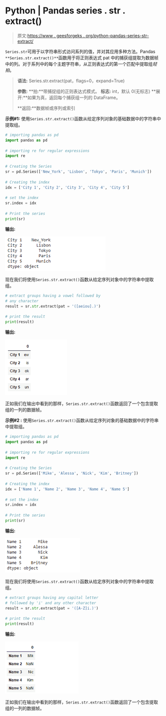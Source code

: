 # Python | Pandas series . str . extract()

> 原文:[https://www . geesforgeks . org/python-pandas-series-str-extract/](https://www.geeksforgeeks.org/python-pandas-series-str-extract/)

`Series.str`可用于以字符串形式访问系列的值，并对其应用多种方法。Pandas `**Series.str.extract()**`函数用于将正则表达式 pat 中的捕获组提取为数据帧中的列。对于系列中的每个主题字符串，从正则表达式的第一个匹配中提取组*轻拍*。

> **语法:** Series.str.extract(pat，flags=0，expand=True)
> 
> **参数:**
> **拍:**带捕捉组的正则表达式模式。
> **标志:** int，默认 0(无标志)
> **展开:**如果为真，返回每个捕获组一列的 DataFrame。
> 
> **返回:**数据帧或序列或索引

**示例#1:** 使用`Series.str.extract()`函数从给定序列对象的基础数据中的字符串中提取组。

```py
# importing pandas as pd
import pandas as pd

# importing re for regular expressions
import re

# Creating the Series
sr = pd.Series(['New_York', 'Lisbon', 'Tokyo', 'Paris', 'Munich'])

# Creating the index
idx = ['City 1', 'City 2', 'City 3', 'City 4', 'City 5']

# set the index
sr.index = idx

# Print the series
print(sr)
```

**输出:**

![](img/187196ebd47e4e626ce688b1f83ddc77.png)

现在我们将使用`Series.str.extract()`函数从给定序列对象中的字符串中提取组。

```py
# extract groups having a vowel followed by
# any character
result = sr.str.extract(pat = '([aeiou].)')

# print the result
print(result)
```

**输出:**

![](img/aa2c27d078a53360ff47846be5d36625.png)

正如我们在输出中看到的那样，`Series.str.extract()`函数返回了一个包含提取组的一列的数据帧。

**示例#2 :** 使用`Series.str.extract()`函数从给定序列对象的基础数据中的字符串中提取组。

```py
# importing pandas as pd
import pandas as pd

# importing re for regular expressions
import re

# Creating the Series
sr = pd.Series(['Mike', 'Alessa', 'Nick', 'Kim', 'Britney'])

# Creating the index
idx = ['Name 1', 'Name 2', 'Name 3', 'Name 4', 'Name 5']

# set the index
sr.index = idx

# Print the series
print(sr)
```

**输出:**

![](img/573740fe100637d27c1161cf4a288888.png)

现在我们将使用`Series.str.extract()`函数从给定序列对象中的字符串中提取组。

```py
# extract groups having any capital letter
# followed by 'i' and any other character
result = sr.str.extract(pat = '([A-Z]i.)')

# print the result
print(result)
```

**输出:**

![](img/0daa9909787587d31cffbdc96b4498d6.png)

正如我们在输出中看到的那样，`Series.str.extract()`函数返回了一个包含提取组的一列的数据帧。